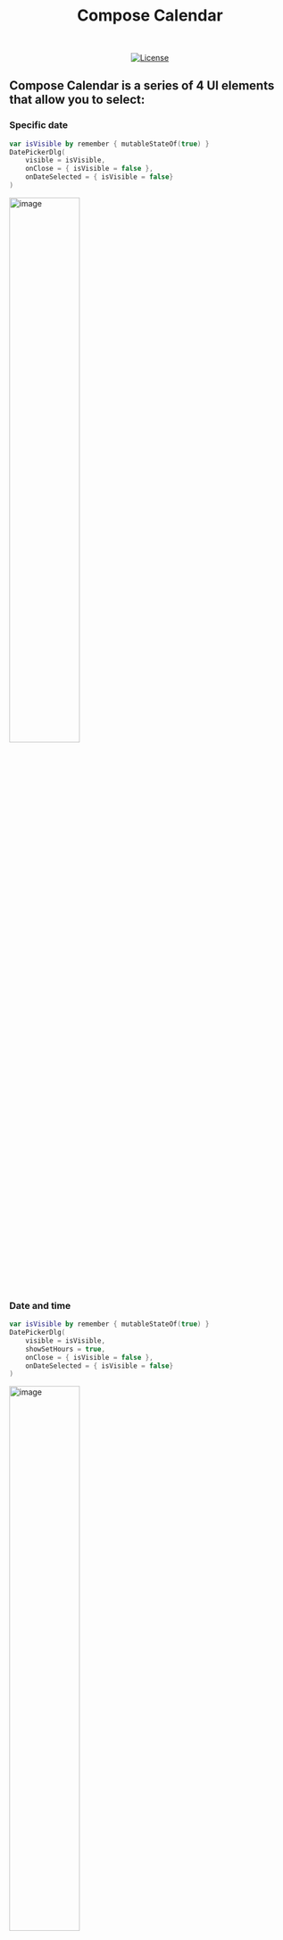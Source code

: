 <h1 align="center">Compose Calendar</h1></br>

<p align="center">
  <a href="https://jitpack.io/#orlandroyd/ComposeCalendar/1.1.0"><img alt="License" src="https://badgen.net/badge/Jitpack/1.1.0/orange?icon=github"/></a>
  

## Compose Calendar is a series of 4 UI elements that allow you to select:

### Specific date
```kotlin
var isVisible by remember { mutableStateOf(true) }
DatePickerDlg(
	visible = isVisible,
	onClose = { isVisible = false },
	onDateSelected = { isVisible = false}
)
```
<img src="https://i.postimg.cc/wMMR9rS8/screenshot-003.png" alt="image" width="50%" height="auto"></img>

### Date and time
```kotlin
var isVisible by remember { mutableStateOf(true) }
DatePickerDlg(
	visible = isVisible,
 	showSetHours = true,
	onClose = { isVisible = false },
	onDateSelected = { isVisible = false}
)
```
<img src="https://i.postimg.cc/5NHQGZB8/screenshot-004.png" alt="image" width="50%" height="auto"></img>

### Date range
```kotlin
var isVisible by remember { mutableStateOf(true) }
DateRangePickerDlg(
	visible = isVisible,
	onClose = { isVisible = false },
	onDatesSelected = { isVisible = false}
)
```
<img src="https://i.postimg.cc/13wnRwYt/screenshot-005.png" alt="image" width="50%" height="auto"></img>

### Only the month and year
```kotlin
var isVisible by remember { mutableStateOf(true) }
MonthYearPickerDlg(
	visible = isVisible,
	onClose = { isVisible = false },
	onDateSelected = { isVisible = false}
)
```
<img src="https://i.postimg.cc/bN3gqXWr/screenshot-006.png" alt="image" width="50%" height="auto"></img>

## Download
<a href="https://jitpack.io/#orlandroyd/ComposeCalendar/1.1.0"><img alt="License" src="https://badgen.net/badge/Jitpack/1.1.0/orange?icon=github"/></a>

### Gradle

Add the dependency below to your module's `build.gradle` file:
```gradle
dependencies {
    implementation 'com.github.OrlanDroyd:ComposeCalendar:1.1.0'
}
```
Add a repository in your `settings.gradle` file:
```
dependencyResolutionManagement {
    repositories {
        ...
        maven { url 'https://jitpack.io' }
    }
}
```
## Usage

There are only one required parameter: `visible`.

```kotlin
var isVisible by remember { mutableStateOf(true) }
DatePickerDlg(
	visible = isVisible,
	onClose = { isVisible = false },
	onDateSelected = { isVisible = false}
)
```

You can also modify other parameters, such as colors, shading and surface

## Like what you see? :yellow_heart:
⭐ Give a star to this repository. <br />
☕ Buy me a coffee: https://ko-fi.com/orlandroyd

# License
```xml
Designed and developed by 2023 OrlanDroyd (Orlando Peña Fernández)

Licensed under the Apache License, Version 2.0 (the "License");
you may not use this file except in compliance with the License.
You may obtain a copy of the License at

   http://www.apache.org/licenses/LICENSE-2.0

Unless required by applicable law or agreed to in writing, software
distributed under the License is distributed on an "AS IS" BASIS,
WITHOUT WARRANTIES OR CONDITIONS OF ANY KIND, either express or implied.
See the License for the specific language governing permissions and
limitations under the License.
```

